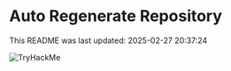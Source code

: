 # Auto Regenerate Repository

This README was last updated: 2025-02-27 20:37:24

 ![TryHackMe](https://tryhackme.com/badge/533634)